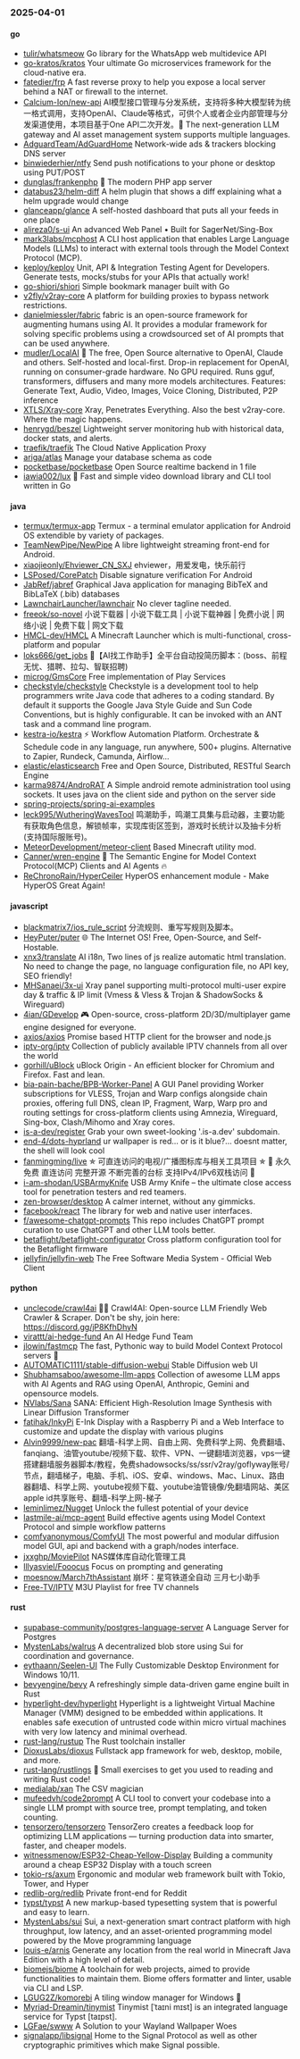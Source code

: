 ### 2025-04-01

#### go
* [tulir/whatsmeow](https://github.com/tulir/whatsmeow) Go library for the WhatsApp web multidevice API
* [go-kratos/kratos](https://github.com/go-kratos/kratos) Your ultimate Go microservices framework for the cloud-native era.
* [fatedier/frp](https://github.com/fatedier/frp) A fast reverse proxy to help you expose a local server behind a NAT or firewall to the internet.
* [Calcium-Ion/new-api](https://github.com/Calcium-Ion/new-api) AI模型接口管理与分发系统，支持将多种大模型转为统一格式调用，支持OpenAI、Claude等格式，可供个人或者企业内部管理与分发渠道使用，本项目基于One API二次开发。🍥 The next-generation LLM gateway and AI asset management system supports multiple languages.
* [AdguardTeam/AdGuardHome](https://github.com/AdguardTeam/AdGuardHome) Network-wide ads & trackers blocking DNS server
* [binwiederhier/ntfy](https://github.com/binwiederhier/ntfy) Send push notifications to your phone or desktop using PUT/POST
* [dunglas/frankenphp](https://github.com/dunglas/frankenphp) 🧟 The modern PHP app server
* [databus23/helm-diff](https://github.com/databus23/helm-diff) A helm plugin that shows a diff explaining what a helm upgrade would change
* [glanceapp/glance](https://github.com/glanceapp/glance) A self-hosted dashboard that puts all your feeds in one place
* [alireza0/s-ui](https://github.com/alireza0/s-ui) An advanced Web Panel • Built for SagerNet/Sing-Box
* [mark3labs/mcphost](https://github.com/mark3labs/mcphost) A CLI host application that enables Large Language Models (LLMs) to interact with external tools through the Model Context Protocol (MCP).
* [keploy/keploy](https://github.com/keploy/keploy) Unit, API & Integration Testing Agent for Developers. Generate tests, mocks/stubs for your APIs that actually work!
* [go-shiori/shiori](https://github.com/go-shiori/shiori) Simple bookmark manager built with Go
* [v2fly/v2ray-core](https://github.com/v2fly/v2ray-core) A platform for building proxies to bypass network restrictions.
* [danielmiessler/fabric](https://github.com/danielmiessler/fabric) fabric is an open-source framework for augmenting humans using AI. It provides a modular framework for solving specific problems using a crowdsourced set of AI prompts that can be used anywhere.
* [mudler/LocalAI](https://github.com/mudler/LocalAI) 🤖 The free, Open Source alternative to OpenAI, Claude and others. Self-hosted and local-first. Drop-in replacement for OpenAI, running on consumer-grade hardware. No GPU required. Runs gguf, transformers, diffusers and many more models architectures. Features: Generate Text, Audio, Video, Images, Voice Cloning, Distributed, P2P inference
* [XTLS/Xray-core](https://github.com/XTLS/Xray-core) Xray, Penetrates Everything. Also the best v2ray-core. Where the magic happens.
* [henrygd/beszel](https://github.com/henrygd/beszel) Lightweight server monitoring hub with historical data, docker stats, and alerts.
* [traefik/traefik](https://github.com/traefik/traefik) The Cloud Native Application Proxy
* [ariga/atlas](https://github.com/ariga/atlas) Manage your database schema as code
* [pocketbase/pocketbase](https://github.com/pocketbase/pocketbase) Open Source realtime backend in 1 file
* [iawia002/lux](https://github.com/iawia002/lux) 👾 Fast and simple video download library and CLI tool written in Go

#### java
* [termux/termux-app](https://github.com/termux/termux-app) Termux - a terminal emulator application for Android OS extendible by variety of packages.
* [TeamNewPipe/NewPipe](https://github.com/TeamNewPipe/NewPipe) A libre lightweight streaming front-end for Android.
* [xiaojieonly/Ehviewer_CN_SXJ](https://github.com/xiaojieonly/Ehviewer_CN_SXJ) ehviewer，用爱发电，快乐前行
* [LSPosed/CorePatch](https://github.com/LSPosed/CorePatch) Disable signature verification For Android
* [JabRef/jabref](https://github.com/JabRef/jabref) Graphical Java application for managing BibTeX and BibLaTeX (.bib) databases
* [LawnchairLauncher/lawnchair](https://github.com/LawnchairLauncher/lawnchair) No clever tagline needed.
* [freeok/so-novel](https://github.com/freeok/so-novel) 小说下载器 | 小说下载工具 | 小说下载神器 | 免费小说 | 网络小说 | 免费下载 | 网文下载
* [HMCL-dev/HMCL](https://github.com/HMCL-dev/HMCL) A Minecraft Launcher which is multi-functional, cross-platform and popular
* [loks666/get_jobs](https://github.com/loks666/get_jobs) 💼【AI找工作助手】全平台自动投简历脚本：(boss、前程无忧、猎聘、拉勾、智联招聘)
* [microg/GmsCore](https://github.com/microg/GmsCore) Free implementation of Play Services
* [checkstyle/checkstyle](https://github.com/checkstyle/checkstyle) Checkstyle is a development tool to help programmers write Java code that adheres to a coding standard. By default it supports the Google Java Style Guide and Sun Code Conventions, but is highly configurable. It can be invoked with an ANT task and a command line program.
* [kestra-io/kestra](https://github.com/kestra-io/kestra) ⚡ Workflow Automation Platform. Orchestrate & Schedule code in any language, run anywhere, 500+ plugins. Alternative to Zapier, Rundeck, Camunda, Airflow...
* [elastic/elasticsearch](https://github.com/elastic/elasticsearch) Free and Open Source, Distributed, RESTful Search Engine
* [karma9874/AndroRAT](https://github.com/karma9874/AndroRAT) A Simple android remote administration tool using sockets. It uses java on the client side and python on the server side
* [spring-projects/spring-ai-examples](https://github.com/spring-projects/spring-ai-examples)
* [leck995/WutheringWavesTool](https://github.com/leck995/WutheringWavesTool) 鸣潮助手，鸣潮工具集与启动器，主要功能有获取角色信息，解锁帧率，实现库街区签到，游戏时长统计以及抽卡分析(支持国际服账号)。
* [MeteorDevelopment/meteor-client](https://github.com/MeteorDevelopment/meteor-client) Based Minecraft utility mod.
* [Canner/wren-engine](https://github.com/Canner/wren-engine) 🤖 The Semantic Engine for Model Context Protocol(MCP) Clients and AI Agents 🔥
* [ReChronoRain/HyperCeiler](https://github.com/ReChronoRain/HyperCeiler) HyperOS enhancement module - Make HyperOS Great Again!

#### javascript
* [blackmatrix7/ios_rule_script](https://github.com/blackmatrix7/ios_rule_script) 分流规则、重写写规则及脚本。
* [HeyPuter/puter](https://github.com/HeyPuter/puter) 🌐 The Internet OS! Free, Open-Source, and Self-Hostable.
* [xnx3/translate](https://github.com/xnx3/translate) AI i18n, Two lines of js realize automatic html translation. No need to change the page, no language configuration file, no API key, SEO friendly!
* [MHSanaei/3x-ui](https://github.com/MHSanaei/3x-ui) Xray panel supporting multi-protocol multi-user expire day & traffic & IP limit (Vmess & Vless & Trojan & ShadowSocks & Wireguard)
* [4ian/GDevelop](https://github.com/4ian/GDevelop) 🎮 Open-source, cross-platform 2D/3D/multiplayer game engine designed for everyone.
* [axios/axios](https://github.com/axios/axios) Promise based HTTP client for the browser and node.js
* [iptv-org/iptv](https://github.com/iptv-org/iptv) Collection of publicly available IPTV channels from all over the world
* [gorhill/uBlock](https://github.com/gorhill/uBlock) uBlock Origin - An efficient blocker for Chromium and Firefox. Fast and lean.
* [bia-pain-bache/BPB-Worker-Panel](https://github.com/bia-pain-bache/BPB-Worker-Panel) A GUI Panel providing Worker subscriptions for VLESS, Trojan and Warp configs alongside chain proxies, offering full DNS, clean IP, Fragment, Warp, Warp pro and routing settings for cross-platform clients using Amnezia, Wireguard, Sing-box, Clash/Mihomo and Xray cores.
* [is-a-dev/register](https://github.com/is-a-dev/register) Grab your own sweet-looking '.is-a.dev' subdomain.
* [end-4/dots-hyprland](https://github.com/end-4/dots-hyprland) ur wallpaper is red... or is it blue?... doesnt matter, the shell will look cool
* [fanmingming/live](https://github.com/fanmingming/live) ✯ 可直连访问的电视/广播图标库与相关工具项目 ✯ 🔕 永久免费 直连访问 完整开源 不断完善的台标 支持IPv4/IPv6双栈访问 🔕
* [i-am-shodan/USBArmyKnife](https://github.com/i-am-shodan/USBArmyKnife) USB Army Knife – the ultimate close access tool for penetration testers and red teamers.
* [zen-browser/desktop](https://github.com/zen-browser/desktop) A calmer internet, without any gimmicks.
* [facebook/react](https://github.com/facebook/react) The library for web and native user interfaces.
* [f/awesome-chatgpt-prompts](https://github.com/f/awesome-chatgpt-prompts) This repo includes ChatGPT prompt curation to use ChatGPT and other LLM tools better.
* [betaflight/betaflight-configurator](https://github.com/betaflight/betaflight-configurator) Cross platform configuration tool for the Betaflight firmware
* [jellyfin/jellyfin-web](https://github.com/jellyfin/jellyfin-web) The Free Software Media System - Official Web Client

#### python
* [unclecode/crawl4ai](https://github.com/unclecode/crawl4ai) 🚀🤖 Crawl4AI: Open-source LLM Friendly Web Crawler & Scraper. Don't be shy, join here: https://discord.gg/jP8KfhDhyN
* [virattt/ai-hedge-fund](https://github.com/virattt/ai-hedge-fund) An AI Hedge Fund Team
* [jlowin/fastmcp](https://github.com/jlowin/fastmcp) The fast, Pythonic way to build Model Context Protocol servers 🚀
* [AUTOMATIC1111/stable-diffusion-webui](https://github.com/AUTOMATIC1111/stable-diffusion-webui) Stable Diffusion web UI
* [Shubhamsaboo/awesome-llm-apps](https://github.com/Shubhamsaboo/awesome-llm-apps) Collection of awesome LLM apps with AI Agents and RAG using OpenAI, Anthropic, Gemini and opensource models.
* [NVlabs/Sana](https://github.com/NVlabs/Sana) SANA: Efficient High-Resolution Image Synthesis with Linear Diffusion Transformer
* [fatihak/InkyPi](https://github.com/fatihak/InkyPi) E-Ink Display with a Raspberry Pi and a Web Interface to customize and update the display with various plugins
* [Alvin9999/new-pac](https://github.com/Alvin9999/new-pac) 翻墙-科学上网、自由上网、免费科学上网、免费翻墙、fanqiang、油管youtube/视频下载、软件、VPN、一键翻墙浏览器，vps一键搭建翻墙服务器脚本/教程，免费shadowsocks/ss/ssr/v2ray/goflyway账号/节点，翻墙梯子，电脑、手机、iOS、安卓、windows、Mac、Linux、路由器翻墙、科学上网、youtube视频下载、youtube油管镜像/免翻墙网站、美区apple id共享账号、翻墙-科学上网-梯子
* [leminlimez/Nugget](https://github.com/leminlimez/Nugget) Unlock the fullest potential of your device
* [lastmile-ai/mcp-agent](https://github.com/lastmile-ai/mcp-agent) Build effective agents using Model Context Protocol and simple workflow patterns
* [comfyanonymous/ComfyUI](https://github.com/comfyanonymous/ComfyUI) The most powerful and modular diffusion model GUI, api and backend with a graph/nodes interface.
* [jxxghp/MoviePilot](https://github.com/jxxghp/MoviePilot) NAS媒体库自动化管理工具
* [lllyasviel/Fooocus](https://github.com/lllyasviel/Fooocus) Focus on prompting and generating
* [moesnow/March7thAssistant](https://github.com/moesnow/March7thAssistant) 崩坏：星穹铁道全自动 三月七小助手
* [Free-TV/IPTV](https://github.com/Free-TV/IPTV) M3U Playlist for free TV channels

#### rust
* [supabase-community/postgres-language-server](https://github.com/supabase-community/postgres-language-server) A Language Server for Postgres
* [MystenLabs/walrus](https://github.com/MystenLabs/walrus) A decentralized blob store using Sui for coordination and governance.
* [eythaann/Seelen-UI](https://github.com/eythaann/Seelen-UI) The Fully Customizable Desktop Environment for Windows 10/11.
* [bevyengine/bevy](https://github.com/bevyengine/bevy) A refreshingly simple data-driven game engine built in Rust
* [hyperlight-dev/hyperlight](https://github.com/hyperlight-dev/hyperlight) Hyperlight is a lightweight Virtual Machine Manager (VMM) designed to be embedded within applications. It enables safe execution of untrusted code within micro virtual machines with very low latency and minimal overhead.
* [rust-lang/rustup](https://github.com/rust-lang/rustup) The Rust toolchain installer
* [DioxusLabs/dioxus](https://github.com/DioxusLabs/dioxus) Fullstack app framework for web, desktop, mobile, and more.
* [rust-lang/rustlings](https://github.com/rust-lang/rustlings) 🦀 Small exercises to get you used to reading and writing Rust code!
* [medialab/xan](https://github.com/medialab/xan) The CSV magician
* [mufeedvh/code2prompt](https://github.com/mufeedvh/code2prompt) A CLI tool to convert your codebase into a single LLM prompt with source tree, prompt templating, and token counting.
* [tensorzero/tensorzero](https://github.com/tensorzero/tensorzero) TensorZero creates a feedback loop for optimizing LLM applications — turning production data into smarter, faster, and cheaper models.
* [witnessmenow/ESP32-Cheap-Yellow-Display](https://github.com/witnessmenow/ESP32-Cheap-Yellow-Display) Building a community around a cheap ESP32 Display with a touch screen
* [tokio-rs/axum](https://github.com/tokio-rs/axum) Ergonomic and modular web framework built with Tokio, Tower, and Hyper
* [redlib-org/redlib](https://github.com/redlib-org/redlib) Private front-end for Reddit
* [typst/typst](https://github.com/typst/typst) A new markup-based typesetting system that is powerful and easy to learn.
* [MystenLabs/sui](https://github.com/MystenLabs/sui) Sui, a next-generation smart contract platform with high throughput, low latency, and an asset-oriented programming model powered by the Move programming language
* [louis-e/arnis](https://github.com/louis-e/arnis) Generate any location from the real world in Minecraft Java Edition with a high level of detail.
* [biomejs/biome](https://github.com/biomejs/biome) A toolchain for web projects, aimed to provide functionalities to maintain them. Biome offers formatter and linter, usable via CLI and LSP.
* [LGUG2Z/komorebi](https://github.com/LGUG2Z/komorebi) A tiling window manager for Windows 🍉
* [Myriad-Dreamin/tinymist](https://github.com/Myriad-Dreamin/tinymist) Tinymist [ˈtaɪni mɪst] is an integrated language service for Typst [taɪpst].
* [LGFae/swww](https://github.com/LGFae/swww) A Solution to your Wayland Wallpaper Woes
* [signalapp/libsignal](https://github.com/signalapp/libsignal) Home to the Signal Protocol as well as other cryptographic primitives which make Signal possible.
